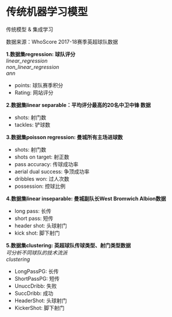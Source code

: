# 传统机器学习模型
传统模型 & 集成学习

数据来源：WhoScore 2017-18赛季英超球队数据

**1.数据集regression: 球队评分**  
*linear_regression*  
*non_linear_regression*  
*ann*
- points: 球队赛季积分  
- Rating: 网站评分  

**2.数据集linear separable：平均评分最高的20名中卫中锋 数据**
- shots: 射门数  
- tackles: 铲球数  
  
**3.数据集poisson regression: 曼城所有主场进球数**  
- shots: 射门数  
- shots on target: 射正数  
- pass accuracy: 传球成功率  
- aerial dual success: 争顶成功率  
- dribbles won: 过人次数  
- possession: 控球比例  


**4.数据集linear inseparable: 曼城副队长West Bromwich Albion数据**
- long pass: 长传  
- short pass: 短传  
- header shot: 头球射门  
- kick shot: 脚下射门

**5.数据集clustering: 英超球队传球类型、射门类型数据**  
*可分析不同球队的技术流派*  
*clustering*
- LongPassPG: 长传  
- ShortPassPG: 短传  
- UnuccDribb: 失败
- SuccDribb: 成功  
- HeaderShot: 头球射门  
- KickerShot: 脚下射门  

